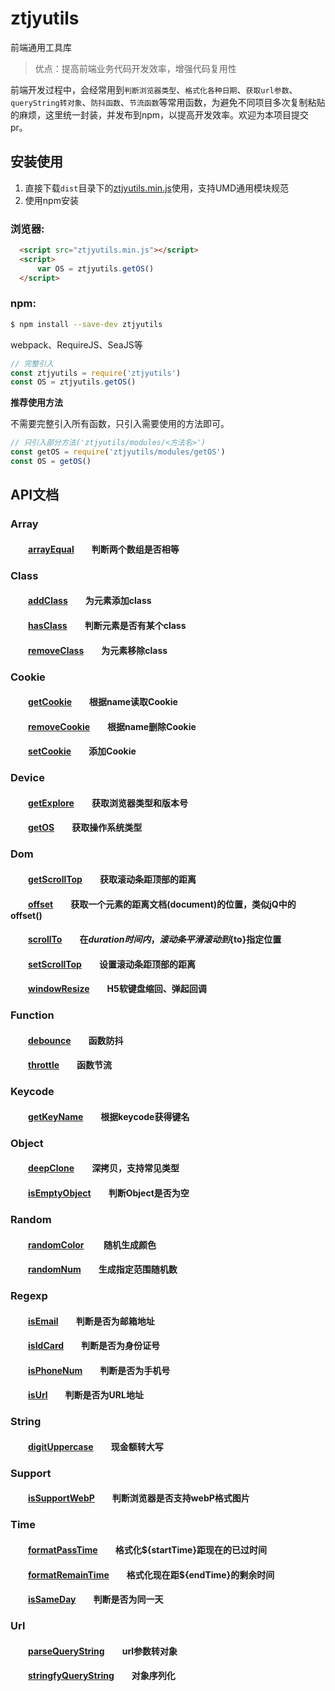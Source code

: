 # ztjyutils

 
前端通用工具库  

> 优点：提高前端业务代码开发效率，增强代码复用性

前端开发过程中，会经常用到`判断浏览器类型`、`格式化各种日期`、`获取url参数`、`queryString转对象`、`防抖函数`、`节流函数`等常用函数，为避免不同项目多次复制粘贴的麻烦，这里统一封装，并发布到npm，以提高开发效率。欢迎为本项目提交pr。

## 安装使用

1. 直接下载`dist`目录下的[ztjyutils.min.js](https://github.com/ztjy-fe/blob/master/dist/ztjyutils.min.js)使用，支持UMD通用模块规范  
2. 使用npm安装

### 浏览器:
``` html
  <script src="ztjyutils.min.js"></script>
  <script>
      var OS = ztjyutils.getOS()
  </script>
```

### npm:
``` bash
$ npm install --save-dev ztjyutils
```

webpack、RequireJS、SeaJS等

``` javascript
// 完整引入
const ztjyutils = require('ztjyutils')
const OS = ztjyutils.getOS()
```

**推荐使用方法**  

不需要完整引入所有函数，只引入需要使用的方法即可。
``` javascript
// 只引入部分方法('ztjyutils/modules/<方法名>')
const getOS = require('ztjyutils/modules/getOS')
const OS = getOS()
```
## API文档

### Array  
#### &emsp;&emsp;[arrayEqual][arrayEqual]&emsp;&emsp;判断两个数组是否相等 

### Class
#### &emsp;&emsp;[addClass][addClass]&emsp;&emsp;为元素添加class  
#### &emsp;&emsp;[hasClass][hasClass]&emsp;&emsp;判断元素是否有某个class  
#### &emsp;&emsp;[removeClass][removeClass]&emsp;&emsp;为元素移除class  

### Cookie 
#### &emsp;&emsp;[getCookie][getCookie]&emsp;&emsp;根据name读取Cookie  
#### &emsp;&emsp;[removeCookie][removeCookie]&emsp;&emsp;根据name删除Cookie
#### &emsp;&emsp;[setCookie][setCookie]&emsp;&emsp;添加Cookie 

### Device  
#### &emsp;&emsp;[getExplore][getExplore]&emsp;&emsp;获取浏览器类型和版本号  
#### &emsp;&emsp;[getOS][getOS]&emsp;&emsp;获取操作系统类型

### Dom  
#### &emsp;&emsp;[getScrollTop][getScrollTop]&emsp;&emsp;获取滚动条距顶部的距离
#### &emsp;&emsp;[offset][offset]&emsp;&emsp;获取一个元素的距离文档(document)的位置，类似jQ中的offset()
#### &emsp;&emsp;[scrollTo][scrollTo]&emsp;&emsp;在${duration}时间内，滚动条平滑滚动到${to}指定位置
#### &emsp;&emsp;[setScrollTop][setScrollTop]&emsp;&emsp;设置滚动条距顶部的距离
#### &emsp;&emsp;[windowResize][windowResize]&emsp;&emsp;H5软键盘缩回、弹起回调

### Function  
#### &emsp;&emsp;[debounce][debounce]&emsp;&emsp;函数防抖   
#### &emsp;&emsp;[throttle][throttle]&emsp;&emsp;函数节流   

### Keycode  
#### &emsp;&emsp;[getKeyName][getKeyName]&emsp;&emsp;根据keycode获得键名 

### Object  
#### &emsp;&emsp;[deepClone][deepClone]&emsp;&emsp;深拷贝，支持常见类型
#### &emsp;&emsp;[isEmptyObject][isEmptyObject]&emsp;&emsp;判断Object是否为空

### Random  
#### &emsp;&emsp;[randomColor][randomColor] &emsp;&emsp;随机生成颜色
#### &emsp;&emsp;[randomNum][randomNum]&emsp;&emsp;生成指定范围随机数 

### Regexp  
#### &emsp;&emsp;[isEmail][isEmail]&emsp;&emsp;判断是否为邮箱地址 
#### &emsp;&emsp;[isIdCard][isIdCard]&emsp;&emsp;判断是否为身份证号
#### &emsp;&emsp;[isPhoneNum][isPhoneNum]&emsp;&emsp;判断是否为手机号  
#### &emsp;&emsp;[isUrl][isUrl]&emsp;&emsp;判断是否为URL地址

### String  
#### &emsp;&emsp;[digitUppercase][digitUppercase]&emsp;&emsp;现金额转大写

### Support  
#### &emsp;&emsp;[isSupportWebP][isSupportWebP]&emsp;&emsp;判断浏览器是否支持webP格式图片
#### 

### Time  
#### &emsp;&emsp;[formatPassTime][formatPassTime]&emsp;&emsp;格式化${startTime}距现在的已过时间
#### &emsp;&emsp;[formatRemainTime][formatRemainTime]&emsp;&emsp;格式化现在距${endTime}的剩余时间
#### &emsp;&emsp;[isSameDay][isSameDay]&emsp;&emsp;判断是否为同一天

### Url
#### &emsp;&emsp;[parseQueryString][parseQueryString]&emsp;&emsp;url参数转对象
#### &emsp;&emsp;[stringfyQueryString][stringfyQueryString]&emsp;&emsp;对象序列化

[arrayEqual]:https://github.com/zhangzl1988/ztjyutils/blob/master/src/array/arrayEqual.js

[addClass]:https://github.com/zhangzl1988/ztjyutils/blob/master/src/class/addClass.js
[hasClass]:https://github.com/zhangzl1988/ztjyutils/blob/master/src/class/hasClass.js
[removeClass]:https://github.com/zhangzl1988/ztjyutils/blob/master/src/class/removeClass.js

[getCookie]:https://github.com/zhangzl1988/ztjyutils/blob/master/src/cookie/getCookie.js
[removeCookie]:https://github.com/zhangzl1988/ztjyutils/blob/master/src/cookie/removeCookie.js
[setCookie]:https://github.com/zhangzl1988/ztjyutils/blob/master/src/cookie/setCookie.js

[getExplore]:https://github.com/zhangzl1988/ztjyutils/blob/master/src/device/getExplore.js
[getOS]:https://github.com/zhangzl1988/ztjyutils/blob/master/src/device/getOS.js

[getScrollTop]:https://github.com/zhangzl1988/ztjyutils/blob/master/src/dom/getScrollTop.js
[offset]:https://github.com/zhangzl1988/ztjyutils/blob/master/src/dom/offset.js
[scrollTo]:https://github.com/zhangzl1988/ztjyutils/blob/master/src/dom/scrollTo.js
[setScrollTop]:https://github.com/zhangzl1988/ztjyutils/blob/master/src/dom/setScrollTop.js
[windowResize]:https://github.com/zhangzl1988/ztjyutils/blob/master/src/dom/windowResize.js

[debounce]:https://github.com/zhangzl1988/ztjyutils/blob/master/src/function/debounce.js
[throttle]:https://github.com/zhangzl1988/ztjyutils/blob/master/src/function/throttle.js

[getKeyName]:https://github.com/zhangzl1988/ztjyutils/blob/master/src/keycode/getKeyName.js

[deepClone]:https://github.com/zhangzl1988/ztjyutils/blob/master/src/object/deepClone.js
[isEmptyObject]:https://github.com/zhangzl1988/ztjyutils/blob/master/src/object/isEmptyObject.js

[randomColor]:https://github.com/zhangzl1988/ztjyutils/blob/master/src/random/randomColor.js
[randomNum]:https://github.com/zhangzl1988/ztjyutils/blob/master/src/random/randomNum.js

[isEmail]:https://github.com/zhangzl1988/ztjyutils/blob/master/src/regexp/isEmail.js
[isIdCard]:https://github.com/zhangzl1988/ztjyutils/blob/master/src/regexp/isIdCard.js
[isPhoneNum]:https://github.com/zhangzl1988/ztjyutils/blob/master/src/regexp/isPhoneNum.js
[isUrl]:https://github.com/zhangzl1988/ztjyutils/blob/master/src/regexp/isUrl.js

[digitUppercase]:https://github.com/zhangzl1988/ztjyutils/blob/master/src/string/digitUppercase.js

[isSupportWebP]:https://github.com/zhangzl1988/ztjyutils/blob/master/src/support/isSupportWebP.js

[formatPassTime]:https://github.com/zhangzl1988/ztjyutils/blob/master/src/time/formatPassTime.js
[formatRemainTime]:https://github.com/zhangzl1988/ztjyutils/blob/master/src/time/formatRemainTime.js
[isSameDay]:https://github.com/zhangzl1988/ztjyutils/blob/master/src/time/isSameDay.js

[parseQueryString]:https://github.com/zhangzl1988/ztjyutils/blob/master/src/url/parseQueryString.js
[stringfyQueryString]:https://github.com/zhangzl1988/ztjyutils/blob/master/src/url/stringfyQueryString.js

